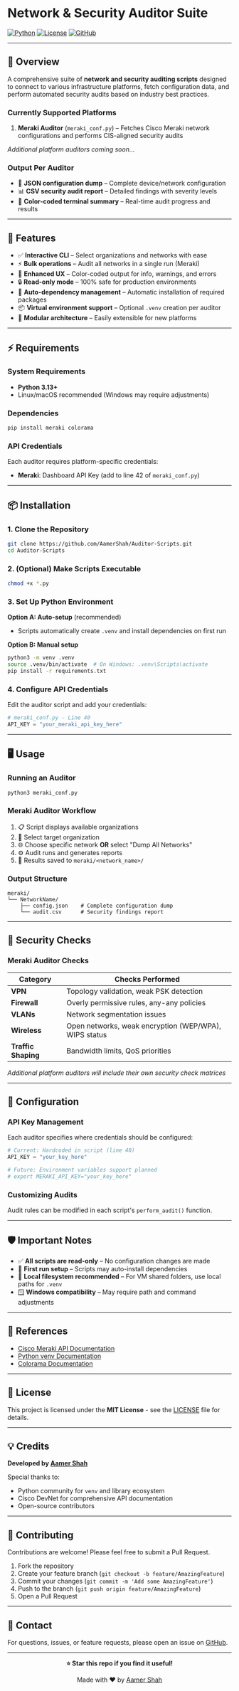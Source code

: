 # Network & Security Auditor Suite

[![Python](https://img.shields.io/badge/python-3.13+-blue.svg)](https://www.python.org/)
[![License](https://img.shields.io/badge/license-MIT-green.svg)](LICENSE)
[![GitHub](https://img.shields.io/badge/github-AamerShah%2FAuditor--Scripts-181717?logo=github)](https://github.com/AamerShah/Auditor-Scripts)

---

## 🚀 Overview

A comprehensive suite of **network and security auditing scripts** designed to connect to various infrastructure platforms, fetch configuration data, and perform automated security audits based on industry best practices.

### Currently Supported Platforms

1. **Meraki Auditor** (`meraki_conf.py`) – Fetches Cisco Meraki network configurations and performs CIS-aligned security audits

*Additional platform auditors coming soon...*

### Output Per Auditor

- 📄 **JSON configuration dump** – Complete device/network configuration
- 📊 **CSV security audit report** – Detailed findings with severity levels
- 🎨 **Color-coded terminal summary** – Real-time audit progress and results

---

## 🎨 Features

- ✅ **Interactive CLI** – Select organizations and networks with ease
- ⚡ **Bulk operations** – Audit all networks in a single run (Meraki)
- 🎨 **Enhanced UX** – Color-coded output for info, warnings, and errors
- 🔒 **Read-only mode** – 100% safe for production environments
- 🔧 **Auto-dependency management** – Automatic installation of required packages
- 📦 **Virtual environment support** – Optional `.venv` creation per auditor
- 🧩 **Modular architecture** – Easily extensible for new platforms

---

## ⚡ Requirements

### System Requirements
- **Python 3.13+**
- Linux/macOS recommended (Windows may require adjustments)

### Dependencies

```bash
pip install meraki colorama
```

### API Credentials

Each auditor requires platform-specific credentials:

- **Meraki**: Dashboard API Key (add to line 42 of `meraki_conf.py`)

---

## 📦 Installation

### 1. Clone the Repository

```bash
git clone https://github.com/AamerShah/Auditor-Scripts.git
cd Auditor-Scripts
```

### 2. (Optional) Make Scripts Executable

```bash
chmod +x *.py
```

### 3. Set Up Python Environment

**Option A: Auto-setup** (recommended)
- Scripts automatically create `.venv` and install dependencies on first run

**Option B: Manual setup**
```bash
python3 -m venv .venv
source .venv/bin/activate  # On Windows: .venv\Scripts\activate
pip install -r requirements.txt
```

### 4. Configure API Credentials

Edit the auditor script and add your credentials:

```python
# meraki_conf.py - Line 40
API_KEY = "your_meraki_api_key_here"
```

---

## 🖥 Usage

### Running an Auditor

```bash
python3 meraki_conf.py
```

### Meraki Auditor Workflow

1. 📋 Script displays available organizations
2. 🏢 Select target organization
3. 🌐 Choose specific network **OR** select "Dump All Networks"
4. ⚙️ Audit runs and generates reports
5. 💾 Results saved to `meraki/<network_name>/`

### Output Structure

```
meraki/
└── NetworkName/
    ├── config.json    # Complete configuration dump
    └── audit.csv      # Security findings report
```

---

## 🎯 Security Checks

### Meraki Auditor Checks

| Category | Checks Performed |
|----------|------------------|
| **VPN** | Topology validation, weak PSK detection |
| **Firewall** | Overly permissive rules, any-any policies |
| **VLANs** | Network segmentation issues |
| **Wireless** | Open networks, weak encryption (WEP/WPA), WIPS status |
| **Traffic Shaping** | Bandwidth limits, QoS priorities |

*Additional platform auditors will include their own security check matrices*

---

## 🔧 Configuration

### API Key Management

Each auditor specifies where credentials should be configured:

```python
# Current: Hardcoded in script (line 40)
API_KEY = "your_key_here"

# Future: Environment variables support planned
# export MERAKI_API_KEY="your_key_here"
```

### Customizing Audits

Audit rules can be modified in each script's `perform_audit()` function.

---

## 🛡 Important Notes

- ✅ **All scripts are read-only** – No configuration changes are made
- 🔄 **First run setup** – Scripts may auto-install dependencies
- 💾 **Local filesystem recommended** – For VM shared folders, use local paths for `.venv`
- 🪟 **Windows compatibility** – May require path and command adjustments

---

## 📖 References

- [Cisco Meraki API Documentation](https://developer.cisco.com/meraki/)
- [Python venv Documentation](https://docs.python.org/3/library/venv.html)
- [Colorama Documentation](https://pypi.org/project/colorama/)

---

## 📜 License

This project is licensed under the **MIT License** - see the [LICENSE](LICENSE) file for details.

---

## 💡 Credits

**Developed by [Aamer Shah](https://github.com/AamerShah)**

Special thanks to:
- Python community for `venv` and library ecosystem
- Cisco DevNet for comprehensive API documentation
- Open-source contributors

---

## 🤝 Contributing

Contributions are welcome! Please feel free to submit a Pull Request.

1. Fork the repository
2. Create your feature branch (`git checkout -b feature/AmazingFeature`)
3. Commit your changes (`git commit -m 'Add some AmazingFeature'`)
4. Push to the branch (`git push origin feature/AmazingFeature`)
5. Open a Pull Request

---

## 📧 Contact

For questions, issues, or feature requests, please open an issue on [GitHub](https://github.com/AamerShah/Auditor-Scripts/issues).

---

<div align="center">
  
**⭐ Star this repo if you find it useful!**

Made with ❤️ by [Aamer Shah](https://github.com/AamerShah)

</div>
